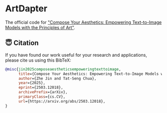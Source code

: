 # ArtDapter
The official code for ["Compose Your Aesthetics: Empowering Text-to-Image Models with the Principles of Art"](https://arxiv.org/abs/2503.12018).


## :innocent: Citation
If you have found our work useful for your research and applications, please cite us using this BibTeX:

```bibtex
@misc{jin2025composeaestheticsempoweringtexttoimage,
      title={Compose Your Aesthetics: Empowering Text-to-Image Models with the Principles of Art}, 
      author={Zhe Jin and Tat-Seng Chua},
      year={2025},
      eprint={2503.12018},
      archivePrefix={arXiv},
      primaryClass={cs.CV},
      url={https://arxiv.org/abs/2503.12018}, 
}
```

